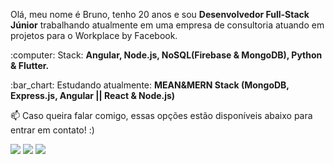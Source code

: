 <p align="left">
  Olá, meu nome é Bruno, tenho 20 anos e sou <strong>Desenvolvedor Full-Stack Júnior</strong> trabalhando atualmente em uma empresa de consultoria atuando em projetos para o Workplace by Facebook.<br>
</p>

<p align="left">
  :computer: Stack: <strong>Angular, Node.js, NoSQL(Firebase & MongoDB), Python & Flutter.</strong>
</p>

<p align="left">
  :bar_chart: Estudando atualmente: <strong>MEAN&MERN Stack (MongoDB, Express.js, Angular || React & Node.js)</strong>
</p>

<p align="left">
📫  Caso queira falar comigo, essas opções estão disponíveis abaixo para entrar em contato! :)
</p>

<p align="left">
<a href="mailto:bruno.lisa1200@gmail.com" alt="Gmail">
<img src="https://img.shields.io/badge/-bruno.lisa1200@gmail.com-e34c41?style=flat-square&labelColor=e34c41&logo=gmail&logoColor=white&link=bruno.lisa1200@gmail.com" /></a>
  
<a href="https://www.linkedin.com/in/bruno-limasa/" alt="Linkedin">
<img src="https://img.shields.io/badge/-Bruno%20Santos-blue?style=flat-square&logo=Linkedin&logoColor=white&link=https://www.linkedin.com/in/bruno-limasa/" /></a>

<a href="https://t.me/brunolima1200" alt="Telegram">
<img src="https://img.shields.io/badge/-@brunolima1200-blue?style=flat-square&logo=Telegram&logoColor=white&link=https://t.me/brunolima1200" /></a>
  
 </p>
